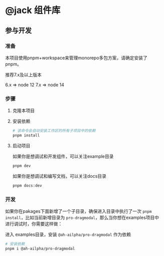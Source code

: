 # @jack 组件库

## 参与开发

### 准备

本项目使用pnpm+workspace来管理monorepo多包方案，请确定安装了pnpm。

推荐7.x及以上版本

6.x => node 12
7.x => node 14

### 步骤

1. 克隆本项目

2. 安装依赖

    ```sh
    # 该命令会自动安装工作区的所有子项目中的依赖
    pnpm install
    ```

3. 启动项目

    如果你是想调试和开发组件，可以关注example目录

    ```sh
    pnpm dev
    ```

    如果你是想调试和编写文档，可以关注docs目录

    ```sh
    pnpm docs:dev
    ```

### 开发

如果你在pakages下面新增了一个子目录，确保进入目录中执行了一次 `pnpm install`，比如当前新增目录为 `pro-dragmodal`，那么当你想在examples项目中进行调试时，你需要这样做：

进入 examples目录，安装 `@ah-ailpha/pro-dragmodal` 作为依赖

```sh
# 安装依赖
pnpm i @ah-ailpha/pro-dragmodal
```
